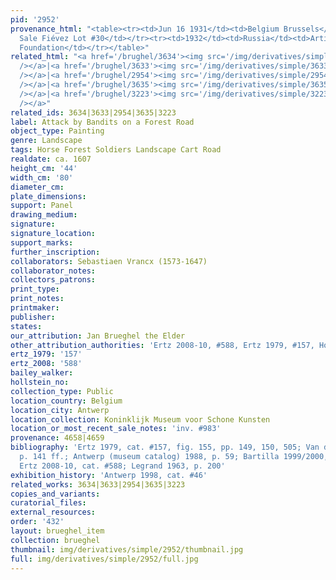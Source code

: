 ```yaml
---
pid: '2952'
provenance_html: "<table><tr><td>Jun 16 1931</td><td>Belgium Brussels</td><td>(Probably)
  Sale Fiévez Lot #30</td></tr><tr><td>1932</td><td>Russia</td><td>Artibus Patriae
  Foundation</td></tr></table>"
related_html: "<a href='/brughel/3634'><img src='/img/derivatives/simple/3634/thumbnail.jpg'
  /></a>|<a href='/brughel/3633'><img src='/img/derivatives/simple/3633/thumbnail.jpg'
  /></a>|<a href='/brughel/2954'><img src='/img/derivatives/simple/2954/thumbnail.jpg'
  /></a>|<a href='/brughel/3635'><img src='/img/derivatives/simple/3635/thumbnail.jpg'
  /></a>|<a href='/brughel/3223'><img src='/img/derivatives/simple/3223/thumbnail.jpg'
  /></a>"
related_ids: 3634|3633|2954|3635|3223
label: Attack by Bandits on a Forest Road
object_type: Painting
genre: Landscape
tags: Horse Forest Soldiers Landscape Cart Road
realdate: ca. 1607
height_cm: '44'
width_cm: '80'
diameter_cm: 
plate_dimensions: 
support: Panel
drawing_medium: 
signature: 
signature_location: 
support_marks: 
further_inscription: 
collaborators: Sebastiaen Vrancx (1573-1647)
collaborator_notes: 
collectors_patrons: 
print_type: 
print_notes: 
printmaker: 
publisher: 
states: 
our_attribution: Jan Brueghel the Elder
other_attribution_authorities: 'Ertz 2008-10, #588, Ertz 1979, #157, Honig database'
ertz_1979: '157'
ertz_2008: '588'
bailey_walker: 
hollstein_no: 
collection_type: Public
location_country: Belgium
location_city: Antwerp
location_collection: Koninklijk Museum voor Schone Kunsten
location_or_most_recent_sale_notes: 'inv. #983'
provenance: 4658|4659
bibliography: 'Ertz 1979, cat. #157, fig. 155, pp. 149, 150, 505; Van der Auwera 1981,
  p. 141 ff.; Antwerp (museum catalog) 1988, p. 59; Bartilla 1999/2000, fig. 187;
  Ertz 2008-10, cat. #588; Legrand 1963, p. 200'
exhibition_history: 'Antwerp 1998, cat. #46'
related_works: 3634|3633|2954|3635|3223
copies_and_variants: 
curatorial_files: 
external_resources: 
order: '432'
layout: brueghel_item
collection: brueghel
thumbnail: img/derivatives/simple/2952/thumbnail.jpg
full: img/derivatives/simple/2952/full.jpg
---
```

